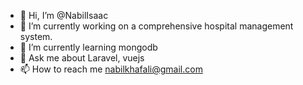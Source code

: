 - 👋 Hi, I’m @NabilIsaac
- 👀 I’m currently working on a comprehensive hospital management system.
- 🌱 I’m currently learning mongodb
- 💞️ Ask me about Laravel, vuejs
- 📫 How to reach me nabilkhafali@gmail.com

<!---
NabilIsaac/NabilIsaac is a ✨ special ✨ repository because its `README.md` (this file) appears on your GitHub profile.
You can click the Preview link to take a look at your changes.
--->
